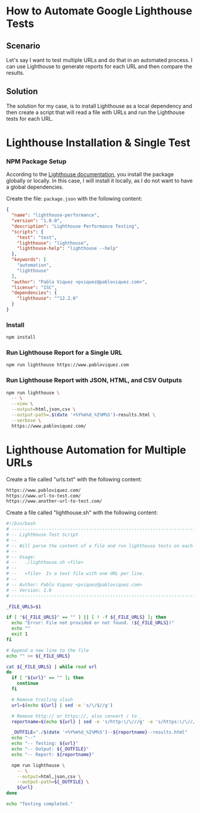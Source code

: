 # How to Automate Google Lighthouse Tests

## Scenario
Let's say I want to test multiple URLs and do that in an automated process. I can use Lighthouse to generate reports for each URL and then compare the results.

## Solution
The solution for my case, is to install Lighthouse as a local dependency and then create a script that will read a file with URLs and run the Lighthouse tests for each URL.


# Lighthouse Installation & Single Test

### NPM Package Setup
According to the [Lighthouse documentation](https://developer.chrome.com/docs/lighthouse/overview), you install the package globally or locally. In this case, I will install it locally, as I do not want to have a global dependencies.

Create the file: `package.json` with the following content:
```json
{
  "name": "lighthouse-performance",
  "version": "1.0.0",
  "description": "Lighthouse Performance Testing",
  "scripts": {
    "test": "test",
    "lighthouse": "lighthouse",
    "lighthouse-help": "lighthouse --help"
  },
  "keywords": [
    "automation",
    "lighthouse"
  ],
  "author": "Pablo Viquez <pviquez@pabloviquez.com>",
  "license": "ISC",
  "dependencies": {
    "lighthouse": "^12.2.0"
  }
}
```

### Install
```bash
npm install
```

### Run Lighthouse Report for a Single URL
```bash
npm run lighthouse https://www.pabloviquez.com
```

### Run Lighthouse Report with JSON, HTML, and CSV Outputs
```bash
npm run lighthouse \
  -- \
  --view \
  --output=html,json,csv \
  --output-path=.$(date '+%Y%m%d_%I%M%S')-results.html \
  --verbose \
  https://www.pabloviquez.com/
```

# Lighthouse Automation for Multiple URLs

Create a file called "urls.txt" with the following content:
```txt
https://www.pabloviquez.com/
https://www.url-to-test.com/
https://www.another-url-to-test.com/
```

Create a file called "lighthouse.sh" with the following content:
```bash
#!/bin/bash
# ---------------------------------------------------------------------------------------------
# -- LightHouse Test Script
# --
# -- Will parse the content of a file and run lighthouse tests on each URL.
# --
# -- Usage:
# --   ./lighthouse.sh <file>
# --
# --   <file>  Is a text file with one URL per line.
# --
# -- Author: Pablo Viquez <pviquez@pabloviquez.com>
# -- Version: 1.0
# ---------------------------------------------------------------------------------------------

_FILE_URLS=$1

if [ "${_FILE_URLS}" == "" ] || [ ! -f ${_FILE_URLS} ]; then
  echo "Error: File not provided or not found. (${_FILE_URLS})"
  echo ""
  exit 1
fi

# Append a new line to the file
echo "" >> ${_FILE_URLS}

cat ${_FILE_URLS} | while read url
do
  if [ "${url}" == "" ]; then
    continue
  fi

  # Remove trailing slash
  url=$(echo ${url} | sed -e 's/\/$//g')

  # Remove http:// or https://, also convert / to _
  reportname=$(echo ${url} | sed -e 's/http:\/\///g' -e 's/https:\/\///g' -e 's/\//_/g')

  _OUTFILE="./$(date '+%Y%m%d_%I%M%S')--${reportname}--results.html"
  echo "--"
  echo "-- Testing: ${url}"
  echo "-- Output: ${_OUTFILE}"
  echo "-- Report: ${reportname}"

  npm run lighthouse \
    -- \
    --output=html,json,csv \
    --output-path=${_OUTFILE} \
    ${url}
done

echo "Testing completed."
```

